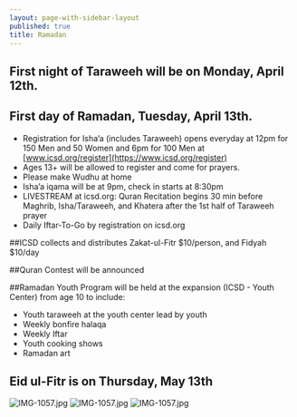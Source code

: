 ```yaml
---
layout: page-with-sidebar-layout
published: true
title: Ramadan
---
```

## First night of Taraweeh will be on Monday, April 12th. 
## First day of Ramadan, Tuesday, April 13th.
- Registration for Isha’a (includes Taraweeh) opens everyday at 12pm for 150 Men and 50 Women and 6pm for 100 Men at [www.icsd.org/register](https://www.icsd.org/register)  
- Ages 13+ will be allowed to register and come for prayers.  
- Please make Wudhu at home  
- Isha’a iqama will be at 9pm, check in starts at 8:30pm  
- LIVESTREAM at icsd.org: Quran Recitation begins 30 min before Maghrib, Isha/Taraweeh, and Khatera after the 1st half of Taraweeh prayer  
- Daily Iftar-To-Go by registration on icsd.org  

##ICSD collects and distributes Zakat-ul-Fitr $10/person, and Fidyah $10/day  

##Quran Contest will be announced  

##Ramadan Youth Program will be held at the expansion (ICSD - Youth Center) from age 10 to include: 
- Youth taraweeh at the youth center lead by youth  
- Weekly bonfire halaqa  
- Weekly Iftar  
- Youth cooking shows  
- Ramadan art  
 
## Eid ul-Fitr is on Thursday, May 13th

![IMG-1057.jpg]({{site.baseurl}}/media/ramadan-taraweeh.png)
![IMG-1057.jpg]({{site.baseurl}}/media/ramadan-daily-program.png)
![IMG-1057.jpg]({{site.baseurl}}/media/IMG-1057.jpg)
